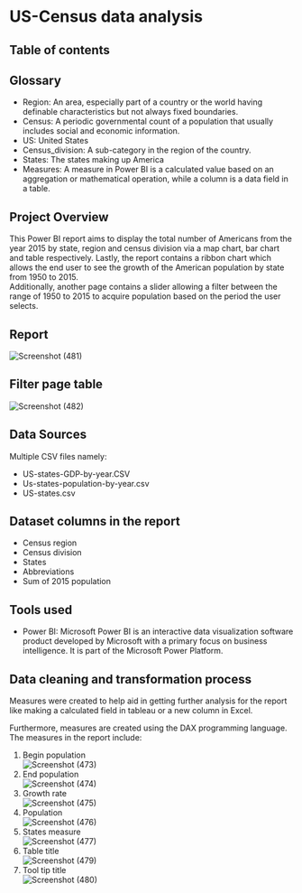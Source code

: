 # US-Census data analysis 
## Table of contents

## Glossary
- Region: An area, especially part of a country or the world having definable characteristics but not always fixed boundaries.
- Census:  A periodic governmental count of a population that usually includes social and economic information.
- US: United States
- Census_division: A sub-category in the region of the country.
- States: The states making up America
- Measures: A measure in Power BI is a calculated value based on an aggregation or mathematical operation, while a column is a data field in a table.

## Project Overview
This Power BI report aims to display the total number of Americans from the year 2015 by state, region and census division via a map chart, bar chart and table respectively. Lastly, the report contains a ribbon chart which allows the end user to see the growth of the American population by state from 1950 to 2015. <br />
Additionally, another page contains a slider allowing a filter between the range of 1950 to 2015 to acquire population based on the period the user selects.


## Report
![Screenshot (481)](https://github.com/Tyroneekhator/us-census-data/assets/72547969/54d6b641-4cc3-4c94-8767-ed5c7ced9289)

## Filter page table
![Screenshot (482)](https://github.com/Tyroneekhator/us-census-data/assets/72547969/4c3f1663-1d26-4e1a-9404-8bacf8c77e24)


## Data Sources
Multiple CSV files namely:
- US-states-GDP-by-year.CSV
- Us-states-population-by-year.csv
- US-states.csv
## Dataset columns in the report
- Census region
- Census division
- States
- Abbreviations
- Sum of 2015 population

## Tools used
- Power BI: Microsoft Power BI is an interactive data visualization software product developed by Microsoft with a primary focus on business intelligence. It is part of the Microsoft Power Platform.

## Data cleaning and transformation process
Measures were created to help aid in getting further analysis for the report like making a calculated field in tableau or a new column in Excel.

Furthermore, measures are created using the DAX programming language. The measures in the report include:
1. Begin population <br /> ![Screenshot (473)](https://github.com/Tyroneekhator/us-census-data/assets/72547969/ca07abfa-f468-4a66-8dcb-6a6beaf759a8)
2. End population <br /> ![Screenshot (474)](https://github.com/Tyroneekhator/us-census-data/assets/72547969/b6bf1463-1d2b-43af-a3f4-3c06fe6f7a3f)
3. Growth rate <br /> ![Screenshot (475)](https://github.com/Tyroneekhator/us-census-data/assets/72547969/853bb355-e7a0-4efe-b58b-8097b3e15c0b)
4.  Population <br /> ![Screenshot (476)](https://github.com/Tyroneekhator/us-census-data/assets/72547969/9dc3dcb0-b92f-4bd0-ae33-a05967b5b2d8)
5.  States measure <br /> ![Screenshot (477)](https://github.com/Tyroneekhator/us-census-data/assets/72547969/36a9005f-557c-4951-883e-d2ea1b779ea0)
6.  Table title <br /> ![Screenshot (479)](https://github.com/Tyroneekhator/us-census-data/assets/72547969/63485bb8-c99b-4734-80e9-7e017f73db1b)
7.  Tool tip title <br />![Screenshot (480)](https://github.com/Tyroneekhator/us-census-data/assets/72547969/bc78a18a-0faf-4fef-9563-906436251b73)
   




   


